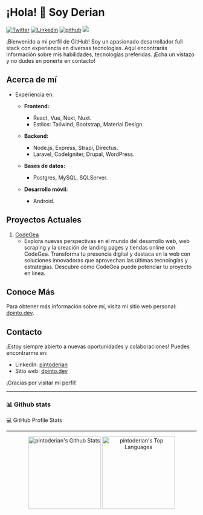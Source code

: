 # ¡Hola! 👋 Soy Derian

[![Twitter](https://img.shields.io/badge/dpintoec-%231DA1F2.svg?style=for-the-badge&logo=Twitter&logoColor=white)](https://www.twitter.com/dpintoec/)
[![Linkedin](https://img.shields.io/badge/pintoderian-%231DA1F2.svg?style=for-the-badge&logo=Linkedin&logoColor=white)](https://www.linkedin.com/in/pintoderian//)
[![github](https://img.shields.io/badge/pintoderian-12100E.svg?style=for-the-badge&logo=github&logoColor=white)](https://github.com/pintoderian/)
![](https://komarev.com/ghpvc/?username=pintoderian&label=PROFILE+VIEWS&style=for-the-badge&color=brightgreen)


¡Bienvenido a mi perfil de GitHub! Soy un apasionado desarrollador full stack con experiencia en diversas tecnologías. Aquí encontrarás información sobre mis habilidades, tecnologías preferidas. ¡Echa un vistazo y no dudes en ponerte en contacto!

## Acerca de mí

- Experiencia en:

  - **Frontend:**
    - React, Vue, Next, Nuxt.
    - Estilos: Tailwind, Bootstrap, Material Design.

  - **Backend:**
    - Node.js, Express, Strapi, Directus.
    - Laravel, CodeIgniter, Drupal, WordPress.

  - **Bases de datos:**
    - Postgres, MySQL, SQLServer.

  - **Desarrollo móvil:**
    - Android.

## Proyectos Actuales

1. [CodeGea](https://codegea.com)
   - Explora nuevas perspectivas en el mundo del desarrollo web, web scraping y la creación de landing pages y tiendas online con CodeGea. Transforma tu presencia digital y destaca en la web con soluciones innovadoras que aprovechan las últimas tecnologías y estrategias. Descubre cómo CodeGea puede potenciar tu proyecto en línea.

## Conoce Más

Para obtener más información sobre mí, visita mi sitio web personal: [dpinto.dev](https://dpinto.dev).

## Contacto

¡Estoy siempre abierto a nuevas oportunidades y colaboraciones! Puedes encontrarme en:

- LinkedIn: [pintoderian](https://www.linkedin.com/in/pintoderian/)
- Sitio web: [dpinto.dev](https://dpinto.dev)

¡Gracias por visitar mi perfil!

--- 

### 📊 Github stats

💻 GitHub Profile Stats

--- 

<p align="center"><a href="https://github.com/anuraghazra/github-readme-stats"><img alt="pintoderian's Github Stats" src="https://github-readme-stats.vercel.app/api/?username=pintoderian&show_icons=true&count_private=true&theme=default&hide_border=true&bg_color=fff&title_color=00E676&icon_color=00E676" height="192px"/></a>
  <a href="https://github.com/anuraghazra/github-readme-stats"><img alt="pintoderian's Top Languages" src="https://github-readme-stats.vercel.app/api/top-langs/?username=pintoderian&langs_count=8&layout=compact&theme=default&hide_border=true&bg_color=fff&title_color=000&icon_color=000&hide=Jupyter%20Notebook" height="192px"/></a></p>
